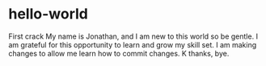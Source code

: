 # hello-world
First crack
My name is Jonathan, and I am new to this world so be gentle. I am grateful for this opportunity to learn and grow my skill set. I am making changes to allow me learn how to commit changes. K thanks, bye.
